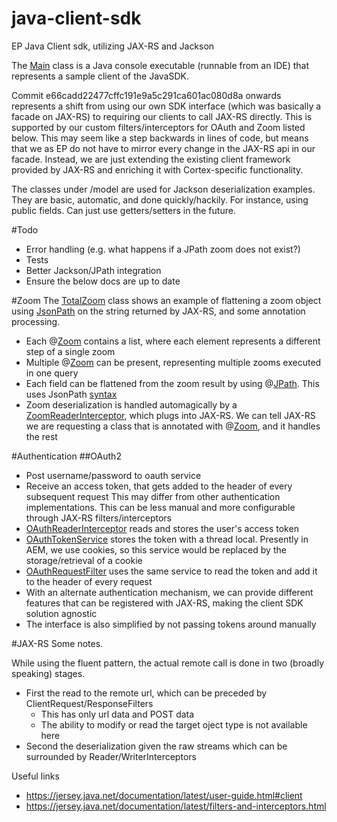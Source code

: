 java-client-sdk
===============

EP Java Client sdk, utilizing JAX-RS and Jackson

The [Main](src/main/java/com/elasticpath/rest/sdk/Main.java) class is a Java console executable (runnable from an IDE) that represents a sample client of the JavaSDK.

Commit e66cadd22477cffc191e9a5c291ca601ac080d8a onwards represents a shift from using our own SDK interface (which was basically a facade on JAX-RS) to requiring our clients to call JAX-RS directly. This is supported by our custom filters/interceptors for OAuth and Zoom listed below. This may seem like a step backwards in lines of code, but means that we as EP do not have to mirror every change in the JAX-RS api in our facade. Instead, we are just extending the existing client framework provided by JAX-RS and enriching it with Cortex-specific functionality.

The classes under /model are used for Jackson deserialization examples. They are basic, automatic, and done quickly/hackily. For instance, using public fields. Can just use getters/setters in the future.

#Todo
* Error handling (e.g. what happens if a JPath zoom does not exist?)
* Tests
* Better Jackson/JPath integration
* Ensure the below docs are up to date

#Zoom
The [TotalZoom](src/main/java/com/elasticpath/rest/sdk/totals/TotalZoom.java) class shows an example of flattening a zoom object using [JsonPath](http://code.google.com/p/json-path/) on the string returned by JAX-RS, and some annotation processing.
* Each @[Zoom](src/main/java/com/elasticpath/rest/sdk/annotations/Zoom.java) contains a list, where each element represents a different step of a single zoom
* Multiple @[Zoom](src/main/java/com/elasticpath/rest/sdk/annotations/Zoom.java) can be present, representing multiple zooms executed in one query
* Each field can be flattened from the zoom result by using @[JPath](src/main/java/com/elasticpath/rest/sdk/annotations/JPath.java). This uses JsonPath [syntax](http://goessner.net/articles/JsonPath/)
* Zoom deserialization is handled automagically by a [ZoomReaderInterceptor](src/main/java/com/elasticpath/rest/sdk/zoom/ZoomReaderInterceptor.java), which plugs into JAX-RS. We can tell JAX-RS we are requesting a class that is annotated with @[Zoom](src/main/java/com/elasticpath/rest/sdk/annotations/Zoom.java), and it handles the rest

#Authentication
##OAuth2
* Post username/password to oauth service
* Receive an access token, that gets added to the header of every subsequent request
This may differ from other authentication implementations. This can be less manual and more configurable through JAX-RS filters/interceptors
* [OAuthReaderInterceptor](src/main/java/com/elasticpath/rest/sdk/oauth/OAuthReaderInterceptor.java) reads and stores the user's access token
* [OAuthTokenService](src/main/java/com/elasticpath/rest/sdk/oauth/OAuthTokenService.java) stores the token with a thread local. Presently in AEM, we use cookies, so this service would be replaced by the storage/retrieval of a cookie
* [OAuthRequestFilter](src/main/java/com/elasticpath/rest/sdk/oauth/OAuthRequestFilter.java) uses the same service to read the token and add it to the header of every request
* With an alternate authentication mechanism, we can provide different features that can be registered with JAX-RS, making the client SDK solution agnostic
* The interface is also simplified by not passing tokens around manually

#JAX-RS
Some notes.

While using the fluent pattern, the actual remote call is done in two (broadly speaking) stages.
* First the read to the remote url, which can be preceded by ClientRequest/ResponseFilters
  * This has only url data and POST data
  * The ability to modify or read the target oject type is not available here
* Second the deserialization given the raw streams which can be surrounded by Reader/WriterInterceptors

Useful links
* https://jersey.java.net/documentation/latest/user-guide.html#client
* https://jersey.java.net/documentation/latest/filters-and-interceptors.html